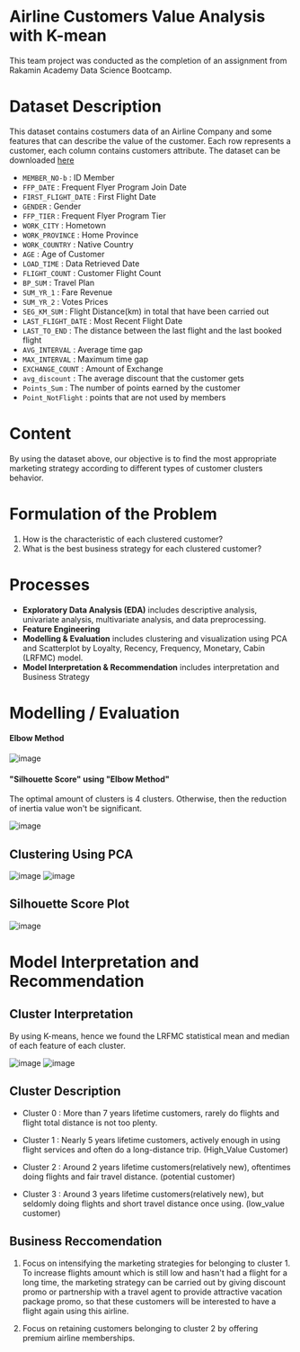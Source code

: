 # **Airline Customers Value Analysis with K-mean**

This team project was conducted as the completion of an assignment from Rakamin Academy Data Science Bootcamp.

# Dataset Description

This dataset contains costumers data of an Airline Company and some features that can describe the value of the customer. Each row represents a customer, each column contains customers attribute. The dataset can be downloaded [here](https://drive.google.com/file/d/14G4xOWK5e-QQ9S7GmBwULChNdeJZXs2U/view?usp=drive_link)

- `MEMBER_NO-b` : ID Member
- `FFP_DATE` : Frequent Flyer Program Join Date
- `FIRST_FLIGHT_DATE` : First Flight Date
- `GENDER` : Gender
- `FFP_TIER` : Frequent Flyer Program Tier
- `WORK_CITY` : Hometown
- `WORK_PROVINCE` : Home Province
- `WORK_COUNTRY` : Native Country
- `AGE` : Age of Customer
- `LOAD_TIME` : Data Retrieved Date
- `FLIGHT_COUNT` : Customer Flight Count
- `BP_SUM` : Travel Plan
- `SUM_YR_1` : Fare Revenue
- `SUM_YR_2` : Votes Prices
- `SEG_KM_SUM` : Flight Distance(km) in total that have been carried out
- `LAST_FLIGHT_DATE` : Most Recent Flight Date
- `LAST_TO_END` : The distance between the last flight and the last booked flight
- `AVG_INTERVAL` : Average time gap
- `MAX_INTERVAL` : Maximum time gap
- `EXCHANGE_COUNT` : Amount of Exchange
- `avg_discount` : The average discount that the customer gets
- `Points_Sum` : The number of points earned by the customer
- `Point_NotFlight` : points that are not used by members

# Content

By using the dataset above, our objective is to find the most appropriate marketing strategy according to different types of customer clusters behavior.

# Formulation of the Problem

1. How is the characteristic of each clustered customer?
2. What is the best business strategy for each clustered customer?

# Processes

- **Exploratory Data Analysis (EDA)** includes descriptive analysis, univariate analysis, multivariate analysis, and data preprocessing.
- **Feature Engineering** 
- **Modelling & Evaluation** includes clustering and visualization using PCA and Scatterplot by Loyalty, Recency, Frequency, Monetary, Cabin (LRFMC) model.
- **Model Interpretation & Recommendation** includes interpretation and Business Strategy

# Modelling / Evaluation

#### **Elbow Method**

![image](https://github.com/mpythree/Airline-Customers-Value-Analysis-with-Kmeans/assets/86466306/dcc7c424-6ea2-4c50-a130-3137b00e0ca4)

#### **"Silhouette Score"** using **"Elbow Method"**

The optimal amount of clusters is 4 clusters. Otherwise, then the reduction of inertia value won't be significant.

![image](https://github.com/mpythree/Airline-Customers-Value-Analysis-with-Kmeans/assets/86466306/ab998728-32c5-4f0a-9774-e5b69fcac13a)

## Clustering Using PCA

![image](https://github.com/mpythree/Airline-Customers-Value-Analysis-with-Kmeans/assets/86466306/b781406f-d482-4d3a-8415-b07c54c1c238)
![image](https://github.com/mpythree/Airline-Customers-Value-Analysis-with-Kmeans/assets/86466306/99cc4a5c-b257-4694-844e-84d871024380)

## Silhouette Score Plot

![image](https://github.com/mpythree/Airline-Customers-Value-Analysis-with-Kmeans/assets/86466306/d552960d-9f41-4bad-9ddf-35f781116c4c)

# Model Interpretation and Recommendation

## Cluster Interpretation  

By using K-means, hence we found the LRFMC statistical mean and median of each feature of each cluster.

![image](https://github.com/mpythree/Airline-Customers-Value-Analysis-with-Kmeans/assets/86466306/e9b9a648-e47e-4915-9d58-357adf77ed5f)
![image](https://github.com/mpythree/Airline-Customers-Value-Analysis-with-Kmeans/assets/86466306/b40eadfe-1f42-4cc1-82f6-8ebc40fb67df)

## Cluster Description

- Cluster 0 : More than 7 years lifetime customers, rarely do flights and flight total distance is not too plenty.

- Cluster 1 : Nearly 5 years lifetime customers, actively enough in using flight services and often do a long-distance trip. (High_Value Customer)

- Cluster 2 : Around 2 years lifetime customers(relatively new), oftentimes doing flights and fair travel distance. (potential customer)

- Cluster 3 : Around 3 years lifetime customers(relatively new), but seldomly doing flights and short travel distance once using. (low_value customer)

## Business Reccomendation

1. Focus on intensifying the marketing strategies for belonging to cluster 1. To increase flights amount which is still low and hasn't had a flight for a long time, the marketing strategy can be carried out by giving discount promo or partnership with a travel agent to provide attractive vacation package promo, so that these customers will be interested to have a flight again using this airline.

2. Focus on retaining customers belonging to cluster 2 by offering premium airline memberships. 

